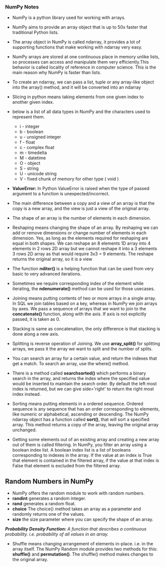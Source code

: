 ### NumPy Notes

- NumPy is a python library used for working with arrays.
- NumPy aims to provide an array object that is up to 50x faster that traditional Python lists.
- The array object in NumPy is called ndarray, it provides a lot of supporting functions that make working with ndarray very easy.
- NumPy arrays are stored at one continuous place in memory unlike lists, so processes can access and manipulate them very efficiently.This behavior is called locality of reference in computer science. This is the main reason why NumPy is faster than lists. 
- To create an ndarray, we can pass a list, tuple or any array-like object into the array() method, and it will be converted into an ndarray
- Slicing in python means taking elements from one given index to another given index.


- below is a list of all data types in NumPy and the characters used to represent them.
    - i - integer
    - b - boolean
    - u - unsigned integer
    - f - float
    - c - complex float
    - m - timedelta
    - M - datetime
    - O - object
    - S - string
    - U - unicode string
    - V - fixed chunk of memory for other type ( void )
- **ValueError:** In Python ValueError is raised when the type of passed argument to a function is unexpected/incorrect.
- The main difference between a copy and a view of an array is that the copy is a new array, and the view is just a view of the original array.
- The shape of an array is the number of elements in each dimension.
- Reshaping means changing the shape of an array. By reshaping we can add or remove dimensions or change number of elements in each dimension. Yes, as long as the elements required for reshaping are equal in both shapes. We can reshape an 8 elements 1D array into 4 elements in 2 rows 2D array but we cannot reshape it into a 3 elements 3 rows 2D array as that would require 3x3 = 9 elements. The reshape returns the original array, so it is a view 
- The function **nditer()** is a helping function that can be used from very basic to very advanced iterations.
- Sometimes we require corresponding index of the element while iterating, the **ndenumerate()** method can be used for those usecases.
- Joining means putting contents of two or more arrays in a single array. In SQL we join tables based on a key, whereas in NumPy we join arrays by axes. We pass a sequence of arrays that we want to join to the **concatenate()** function, along with the axis. If axis is not explicitly passed, it is taken as 0.
- Stacking is same as concatenation, the only difference is that stacking is done along a new axis.
- Splitting is reverse operation of Joining. We use **array_split()** for splitting arrays, we pass it the array we want to split and the number of splits.
- You can search an array for a certain value, and return the indexes that get a match. To search an array, use the where() method.
- There is a method called **searchsorted()** which performs a binary search in the array, and returns the index where the specified value would be inserted to maintain the search order. By default the left most index is returned, but we can give side='right' to return the right most index instead.
- Sorting means putting elements in a ordered sequence. Ordered sequence is any sequence that has an order corresponding to elements, like numeric or alphabetical, ascending or descending. The NumPy ndarray object has a function called **sort()**, that will sort a specified array. This method returns a copy of the array, leaving the original array unchanged.
- Getting some elements out of an existing array and creating a new array out of them is called filtering. In NumPy, you filter an array using a boolean index list. A boolean index list is a list of booleans corresponding to indexes in the array. If the value at an index is True that element is contained in the filtered array, if the value at that index is False that element is excluded from the filtered array.

## Random Numbers in NumPy
- NumPy offers the random module to work with random numbers.
- **randint** generates a random integer.
- **rand** generates a random float.
- **choice** The choice() method takes an array as a parameter and randomly returns one of the values.
- **size** the size parameter where you can specify the shape of an array.

_**Probability Density Function:** A function that describes a continuous probability. i.e. probability of all values in an array._

- Shuffle means changing arrangement of elements in-place. i.e. in the array itself. The NumPy Random module provides two methods for this: **shuffle()** and **permutation()**. The shuffle() method makes changes to the original array.